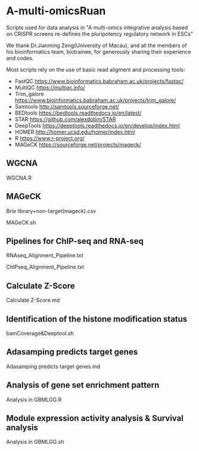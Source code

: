# A-multi-omicsRuan
Scripts used for data analysis in "A multi-omics integrative analysis based on CRISPR screens re-defines the pluripotency regulatory network in ESCs"

We thank Dr.Jianming Zeng(University of Macau), and all the members of his bioinformatics team, biotrainee, for generously sharing their experience and codes.

Most scripts rely on the use of basic read aligment and processing tools:

- FastQC https://www.bioinformatics.babraham.ac.uk/projects/fastqc/
- MultiQC https://multiqc.info/
- Trim_galore https://www.bioinformatics.babraham.ac.uk/projects/trim_galore/
- Samtools http://samtools.sourceforge.net/
- BEDtools https://bedtools.readthedocs.io/en/latest/
- STAR https://github.com/alexdobin/STAR
- DeepTools https://deeptools.readthedocs.io/en/develop/index.html
- HOMER http://homer.ucsd.edu/homer/index.html
- R https://www.r-project.org/
- MAGeCK https://sourceforge.net/projects/mageck/



## WGCNA

WGCNA.R

## MAGeCK

Brie library+non-target(mageck).csv

MAGeCK.sh

## Pipelines for ChIP-seq and RNA-seq

RNAseq_Alignment_Pipeline.txt

ChIPseq_Alignment_Pipeline.txt

## **Calculate Z-Score**

Calculate Z-Score.md

## **Identification of the histone modification status**

bamCoverage&Deeptool.sh

## **Adasamping predicts target genes**

Adasamping predicts target genes.md

## **Analysis of gene set enrichment pattern**

Analysis in GBMLGG.R

## Module expression activity analysis & Survival analysis

Analysis in GBMLGG.sh




